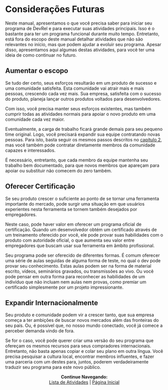 # Considerações Futuras
 
 Neste manual, apresentamos o que você precisa saber para iniciar seu programa de DevRel e para executar suas atividades principais. Isso é o bastante para ter um programa funcional durante muito tempo. Entretanto, está fora do escopo deste manual detalhar atividades que não são relevantes no início, mas que podem ajudar a evoluir seu programa. Apesar disso, apresentamos aqui algumas destas atividades, para você ter uma ideia de como continuar no futuro.
 
 
 ## Aumentar o escopo
  
  Se tudo der certo, seus esforços resultarão em um produto de sucesso e uma comunidade satisfeita. Esta comunidade vai atrair mais e mais pessoas, crescendo cada vez mais. Sua empresa, satisfeita com o sucesso do produto, planeja lançar outros produtos voltados para desenvolvedores.

  Com isso, você precisa manter seus esforços existentes, mas também cumprir todas as atividades normais para apoiar o novo produto em uma comunidade cada vez maior.

  Eventualmente, a carga de trabalho ficará grande demais para seu pequeno time original. Logo, você precisará expandir sua equipe contratando novas pessoas. Para isto, basta seguir os mesmos passos descritos no [capítulo 2](https://pedrowagner.github.io/DevRel/Passos/Pessoal), mas você também pode contratar diretamente membros da comunidade capazes e interessados.

  É necessário, entretanto, que cada membro da equipe mantenha seu trabalho bem documentado, para que novos membros que apareçam para apoiar ou substituir não comecem do zero também.

## Oferecer Certificação
  
  Se seu produto crescer o suficiente ao ponto de se tornar uma ferramenta importante do mercado, pode surgir uma situação em que usuários experientes nesta ferramenta se tornem também desejados por empregadores.

  Neste caso, pode haver valor em oferecer um programa oficial de certificação. Quando um desenvolvedor obtém um certificado através de um treinamento oferecido por você, ele pode provar suas habilidades com o produto com autoridade oficial, o que aumenta seu valor entre empregadores que buscam usar sua ferramenta em âmbito profissional.

  Seu programa pode ser oferecido de diferentes formas. É comum oferecer uma série de aulas seguidas de alguma forma de teste, no qual o dev pode provar seu conhecimento. Estas aulas podem ser na forma de material escrito, vídeos, seminários gravados, ou transmissões ao vivo. Ou você pode pensar em outra forma para reconhecer as habilidades de um indivíduo que não incluam nem aulas nem provas, como premiar um certificado simplesmente por um projeto impressionante.

## Expandir Internacionalmente

  Seu produto e comunidade podem vir a crescer tanto, que sua empresa começa a ter ambições de buscar novos mercados além das fronteiras do seu país. Ou, é possível que, no nosso mundo conectado, você já comece a perceber demanda vindo de fora.
  
  Se for o caso, você pode querer criar uma versão do seu programa que ofereçam os mesmos recursos para seus compradores internacionais. Entretanto, não basta apenas copiar e colar seu plano em outra língua. Você precisa pesquisar a cultura local, encontrar membros influentes, e fazer uma parceria com um destes para, juntos, poderem verdadeiramente traduzir seu programa para este novo público.


<p align="center">
  <b>Continue Navegando:</b><br>
  <a href="https://pedrowagner.github.io/DevRel/Atividades">Lista de Atividades</a> |
  <a href="https://pedrowagner.github.io/DevRel/Inicial">Página Inicial</a>
</p>
